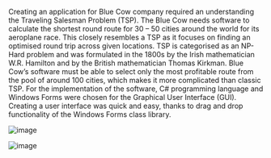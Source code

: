 Creating an application for Blue Cow company required an understanding the Traveling Salesman Problem (TSP). The Blue Cow needs software to calculate the shortest round route for 30 – 50 cities around the world for its aeroplane race. This closely resembles a TSP as it focuses on finding an optimised round trip across given locations. TSP is categorised as an NP-Hard problem and was formulated in the 1800s by the Irish mathematician W.R. Hamilton and by the British mathematician Thomas Kirkman. Blue Cow’s software must be able to select only the most profitable route from the pool of around 100 cities, which makes it more complicated than classic TSP.
For the implementation of the software, C# programming language and Windows Forms were chosen for the Graphical User Interface (GUI). Creating a user interface was quick and easy, thanks to drag and drop functionality of the Windows Forms class library.

![image](https://github.com/ThisIsWr0ng/Round-the-world-challenge/assets/99226094/990b9ee8-3808-4921-8087-ad625e69ee69)

![image](https://github.com/ThisIsWr0ng/Round-the-world-challenge/assets/99226094/df567abb-0727-4677-b91f-a27c83c66765)



